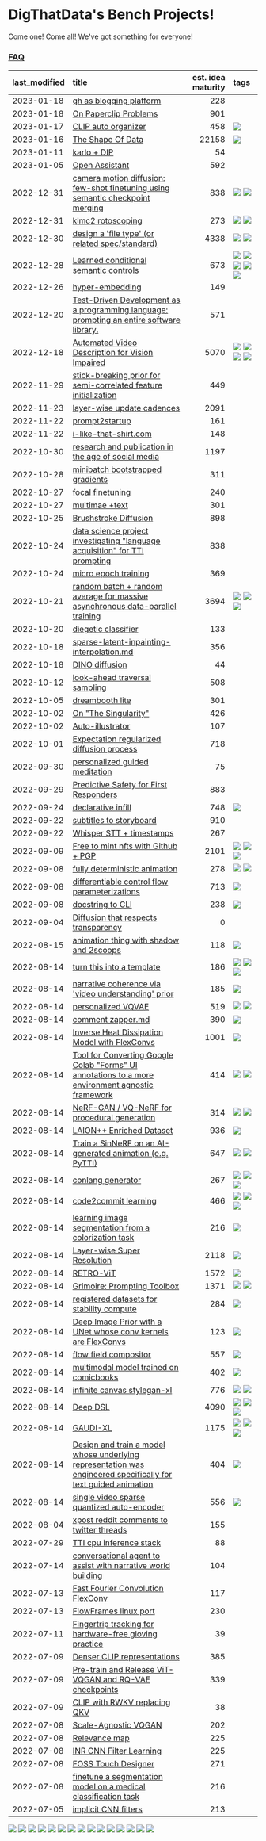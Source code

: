 # DigThatData's Bench Projects!

Come one! Come all! We've got something for everyone!

### [FAQ](https://github.com/dmarx/bench-warmers/blob/main/FAQ.md)

|last_modified|title|est. idea maturity|tags
|:---|:---|---:|:---|
|2023-01-18|[gh as blogging platform](gh_as_blogging_platform.md)|228||
|2023-01-18|[On Paperclip Problems](on_paperclip_problems.md)|901||
|2023-01-17|[CLIP auto organizer](clip_auto_organizer.md)|458|![](https://img.shields.io/badge/tag-tooling-6f4790)|
|2023-01-16|[The Shape Of Data](the_shape_of_data.md)|22158|![](https://img.shields.io/badge/tag-publication-48e52e)|
|2023-01-11|[karlo + DIP](karlo-dip.md)|54||
|2023-01-05|[Open Assistant](open-assistant.md)|592||
|2022-12-31|[camera motion diffusion: few-shot finetuning using semantic checkpoint merging](residual_checkpoint_finetune_for_motion_transfer.md)|838|![](https://img.shields.io/badge/tag-animation-33b5de) ![](https://img.shields.io/badge/tag-experimental-84f8cf)|
|2022-12-31|[klmc2 rotoscoping](klmc2_rotoscoping.md)|273|![](https://img.shields.io/badge/tag-animation-33b5de) ![](https://img.shields.io/badge/tag-tooling-6f4790)|
|2022-12-30|[design a 'file type' (or related spec/standard)](filetype-for-ai-art-and-animation.md)|4338|![](https://img.shields.io/badge/tag-animation-33b5de) ![](https://img.shields.io/badge/tag-tooling-6f4790)|
|2022-12-28|[Learned conditional semantic controls](learned-conditional-semantic-controls.md)|673|![](https://img.shields.io/badge/tag-animation-33b5de) ![](https://img.shields.io/badge/tag-colab-0fcaa) ![](https://img.shields.io/badge/tag-experimental-84f8cf) ![](https://img.shields.io/badge/tag-prompting-a168f4) ![](https://img.shields.io/badge/tag-tooling-6f4790)|
|2022-12-26|[hyper-embedding](hyperembedding.md)|149||
|2022-12-20|[Test-Driven Development as a programming language: prompting an entire software library.](tdd_is_2_op.md)|571||
|2022-12-18|[Automated Video Description for Vision Impaired](automated-video-description.md)|5070|![](https://img.shields.io/badge/tag-accessibility-25a9f1) ![](https://img.shields.io/badge/tag-dataset-7ca620) ![](https://img.shields.io/badge/tag-foundation-473080) ![](https://img.shields.io/badge/tag-publicgood-61717a)|
|2022-11-29|[stick-breaking prior for semi-correlated feature initialization](stickbreaking-init.md)|449||
|2022-11-23|[layer-wise update cadences](layer-wise-update-cadences.md)|2091||
|2022-11-22|[prompt2startup](prompt2startup.md)|161||
|2022-11-22|[i-like-that-shirt.com](ilikethatshirt.com.md)|148||
|2022-10-30|[research and publication in the age of social media](research-and-social.md)|1197||
|2022-10-28|[minibatch bootstrapped gradients](minibatch-bootstrapped-gradients.md)|311||
|2022-10-27|[focal finetuning](focal_finetuning.md)|240||
|2022-10-27|[multimae +text](multimae_w_text.md)|301||
|2022-10-25|[Brushstroke Diffusion](brushstroke-diffusion.md)|898||
|2022-10-24|[data science project investigating "language acquisition" for TTI prompting](tti_language_aqcuisition.md)|838||
|2022-10-24|[micro epoch training](micro-epoch.md)|369||
|2022-10-21|[random batch + random average for massive asynchronous data-parallel training](async-evolutionary-ddp.md)|3694|![](https://img.shields.io/badge/tag-experimental-84f8cf) ![](https://img.shields.io/badge/tag-foundation-473080) ![](https://img.shields.io/badge/tag-tooling-6f4790)|
|2022-10-20|[diegetic classifier](diegetic-classifier.md)|133||
|2022-10-18|[sparse-latent-inpainting-interpolation.md](sparse-latent-inpainting-interpolation.md)|356||
|2022-10-18|[DINO diffusion](DINO-diffusion.md)|44||
|2022-10-12|[look-ahead traversal sampling](look-ahead-traversal-sampling.md)|508||
|2022-10-05|[dreambooth lite](dreambooth-lite.md)|301||
|2022-10-02|[On "The Singularity"](alternative-perspective-on-the-singularity.md)|426||
|2022-10-02|[Auto-illustrator](auto-illustrator.md)|107||
|2022-10-01|[Expectation regularized diffusion process](expectation-regularized-diffusion.md)|718||
|2022-09-30|[personalized guided meditation](personalized-guided-meditation.md)|75||
|2022-09-29|[Predictive Safety for First Responders](safety-officer.md)|883||
|2022-09-24|[declarative infill](declarative-infill.md)|748|![](https://img.shields.io/badge/tag-experimental-84f8cf)|
|2022-09-22|[subtitles to storyboard](subtitles-to-storyboard.md)|910||
|2022-09-22|[Whisper STT + timestamps](whisper-stt-plus-timestamps.md)|267||
|2022-09-09|[Free to mint nfts with Github + PGP](free-to-mint-nfts_git_plus_pgp.md)|2101|![](https://img.shields.io/badge/tag-publicgood-61717a) ![](https://img.shields.io/badge/tag-tooling-6f4790) ![](https://img.shields.io/badge/tag-wip-e2851f)|
|2022-09-08|[fully deterministic animation](fully-deterministic-animation.md)|278|![](https://img.shields.io/badge/tag-animation-33b5de) ![](https://img.shields.io/badge/tag-experimental-84f8cf)|
|2022-09-08|[differentiable control flow parameterizations](differentiable-control-flow-parameterizations.md)|713|![](https://img.shields.io/badge/tag-experimental-84f8cf)|
|2022-09-08|[docstring to CLI](docstring-to-cli.md)|238|![](https://img.shields.io/badge/tag-tooling-6f4790)|
|2022-09-04|[Diffusion that respects transparency](diffusion-that-respects-transparency.md)|0||
|2022-08-15|[animation thing with shadow and 2scoops](shadow-and2scoops-animation-thing.md)|118|![](https://img.shields.io/badge/tag-animation-33b5de)|
|2022-08-14|[turn this into a template](benchwarmers-template.md)|186|![](https://img.shields.io/badge/tag-meta-c5d714) ![](https://img.shields.io/badge/tag-tooling-6f4790) ![](https://img.shields.io/badge/tag-wip-e2851f)|
|2022-08-14|[narrative coherence via 'video understanding' prior](narrative_coherence_via_video_understanding_prior.md)|185|![](https://img.shields.io/badge/tag-animation-33b5de)|
|2022-08-14|[personalized VQVAE](personalized-vqvae.md)|519|![](https://img.shields.io/badge/tag-experimental-84f8cf) ![](https://img.shields.io/badge/tag-tooling-6f4790)|
|2022-08-14|[comment zapper.md](comment-zapper.md)|390|![](https://img.shields.io/badge/tag-tooling-6f4790)|
|2022-08-14|[Inverse Heat Dissipation Model with FlexConvs](IHDM_with_FlexConvs.md)|1001|![](https://img.shields.io/badge/tag-experimental-84f8cf)|
|2022-08-14|[Tool for Converting Google Colab "Forms" UI annotations to a more environment agnostic framework](colab-ui-converter.md)|414|![](https://img.shields.io/badge/tag-colab-0fcaa) ![](https://img.shields.io/badge/tag-tooling-6f4790)|
|2022-08-14|[NeRF-GAN / VQ-NeRF for procedural generation](nerf-gan.md)|314|![](https://img.shields.io/badge/tag-animation-33b5de) ![](https://img.shields.io/badge/tag-nerf-72fcc)|
|2022-08-14|[LAION++ Enriched Dataset](laion-plus-plus.md)|936|![](https://img.shields.io/badge/tag-dataset-7ca620)|
|2022-08-14|[Train a SinNeRF on an AI-generated animation (e.g. PyTTI)](train_a_SinNeRF_on_a_pytti_animation.md)|647|![](https://img.shields.io/badge/tag-animation-33b5de) ![](https://img.shields.io/badge/tag-nerf-72fcc)|
|2022-08-14|[conlang generator](conlang_lm.md)|267|![](https://img.shields.io/badge/tag-carp-9bf4b7) ![](https://img.shields.io/badge/tag-dataset-7ca620) ![](https://img.shields.io/badge/tag-experimental-84f8cf)|
|2022-08-14|[code2commit learning](code2commit-learning.md)|466|![](https://img.shields.io/badge/tag-carp-9bf4b7) ![](https://img.shields.io/badge/tag-experimental-84f8cf) ![](https://img.shields.io/badge/tag-foundation-473080)|
|2022-08-14|[learning image segmentation from a colorization task](learning_image_segmentation_from_a_colorization_task.md)|216|![](https://img.shields.io/badge/tag-experimental-84f8cf)|
|2022-08-14|[Layer-wise Super Resolution](layerwise-and-objectwise-inpainting-and-super-resolution.md)|2118|![](https://img.shields.io/badge/tag-experimental-84f8cf)|
|2022-08-14|[RETRO-ViT](RETRO-ViT.md)|1572|![](https://img.shields.io/badge/tag-experimental-84f8cf)|
|2022-08-14|[Grimoire: Prompting Toolbox](grimoire.md)|1371|![](https://img.shields.io/badge/tag-prompting-a168f4) ![](https://img.shields.io/badge/tag-tooling-6f4790)|
|2022-08-14|[registered datasets for stability compute](registered-datasets-for-sstability-compute.md)|284|![](https://img.shields.io/badge/tag-stability-4b9e32)|
|2022-08-14|[Deep Image Prior with a UNet whose conv kernels are FlexConvs](FlexConv_DIP.md)|123|![](https://img.shields.io/badge/tag-experimental-84f8cf)|
|2022-08-14|[flow field compositor](flow-field-compositor.md)|557|![](https://img.shields.io/badge/tag-tooling-6f4790)|
|2022-08-14|[multimodal model trained on comicbooks](multimodal-model-trained-on-comicbooks.md)|402|![](https://img.shields.io/badge/tag-foundation-473080)|
|2022-08-14|[infinite canvas stylegan-xl](infinite-canvas-stylegan-xl.md)|776|![](https://img.shields.io/badge/tag-animation-33b5de) ![](https://img.shields.io/badge/tag-experimental-84f8cf)|
|2022-08-14|[Deep DSL](multistage-unsupervised-deep-DSL-learning-from-prompts-data.md)|4090|![](https://img.shields.io/badge/tag-experimental-84f8cf) ![](https://img.shields.io/badge/tag-prompting-a168f4) ![](https://img.shields.io/badge/tag-tooling-6f4790)|
|2022-08-14|[GAUDI-XL](gaudi-xl.md)|1175|![](https://img.shields.io/badge/tag-animation-33b5de) ![](https://img.shields.io/badge/tag-experimental-84f8cf) ![](https://img.shields.io/badge/tag-foundation-473080)|
|2022-08-14|[Design and train a model whose underlying representation was engineered specifically for text guided animation](image-model-designed-for-clip-guided-animation.md)|404|![](https://img.shields.io/badge/tag-animation-33b5de)|
|2022-08-14|[single video sparse quantized auto-encoder](single_video_sparse_quantized_auto-encoder.md)|556|![](https://img.shields.io/badge/tag-animation-33b5de)|
|2022-08-04|[xpost reddit comments to twitter threads](reddit2twitter.md)|155||
|2022-07-29|[TTI cpu inference stack](TTI-cpu-inference-stack.md)|88||
|2022-07-14|[conversational agent to assist with narrative world building](world-building-agent.md)|104||
|2022-07-13|[Fast Fourier Convolution FlexConv](FFC-Flexconv.md)|117||
|2022-07-13|[FlowFrames linux port](flowframes-linux-port.md)|230||
|2022-07-11|[Fingertrip tracking for hardware-free gloving practice](fingertrip_tracking_for_hardware_free_gloveing_practice.md)|39||
|2022-07-09|[Denser CLIP representations](denser-CLIP.md)|385||
|2022-07-09|[Pre-train and Release ViT-VQGAN and RQ-VAE checkpoints](pretrained_vit-vqgan_checkpoints.md)|339||
|2022-07-09|[CLIP with RWKV replacing QKV](RWKV-CLIP.md)|38||
|2022-07-08|[Scale-Agnostic VQGAN](scale-agnostic_VQGAN.md)|202||
|2022-07-08|[Relevance map](Relevance_map.md)|225||
|2022-07-08|[INR CNN Filter Learning](INR_CNN_filter_learning.md)|225||
|2022-07-08|[FOSS Touch Designer](FOSS_touch_designer.md)|271||
|2022-07-08|[finetune a segmentation model on a medical classification task](finetune_a_segmentation_model_on_a_medical_classification_task.md)|216||
|2022-07-05|[implicit CNN filters](implicit-cnn-filters.md)|213||

![](https://img.shields.io/badge/tag-meta-c5d714) ![](https://img.shields.io/badge/tag-experimental-84f8cf) ![](https://img.shields.io/badge/tag-carp-9bf4b7) ![](https://img.shields.io/badge/tag-tooling-6f4790) ![](https://img.shields.io/badge/tag-foundation-473080) ![](https://img.shields.io/badge/tag-stability-4b9e32) ![](https://img.shields.io/badge/tag-accessibility-25a9f1) ![](https://img.shields.io/badge/tag-animation-33b5de) ![](https://img.shields.io/badge/tag-prompting-a168f4) ![](https://img.shields.io/badge/tag-wip-e2851f) ![](https://img.shields.io/badge/tag-nerf-72fcc) ![](https://img.shields.io/badge/tag-colab-0fcaa) ![](https://img.shields.io/badge/tag-dataset-7ca620) ![](https://img.shields.io/badge/tag-publicgood-61717a) ![](https://img.shields.io/badge/tag-publication-48e52e)
